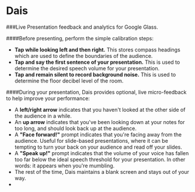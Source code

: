 Dais
====

###Live Presentation feedback and analytics for Google Glass.

####Before presenting, perform the simple calibration steps:  

* **Tap while looking left and then right.** This stores compass headings which are used to define the boundaries of the audience. 
* **Tap and say the first sentence of your presentation.** This is used to determine the desired speech volume for your presentation. 
* **Tap and remain silent to record background noise.** This is used to determine the floor decibel level of the room. 

####During your presentation, Dais provides optional, live micro-feedback to help improve your performance: 

* A **left/right arrow** indicates that you haven't looked at the other side of the audience in a while. 
* An **up arrow** indicates that you've been looking down at your notes for too long, and should look back up at the audience. 
* A **"Face forward!"** prompt indicates that you're facing away from the audience. Useful for slide-based presentations, where it can be tempting to turn your back on your audience and read off your slides. 
* A **"Speak up!"** prompt indicates that the volume of your voice has fallen too far below the ideal speech threshold for your presentation. In other words: it appears when you're mumbling. 
* The rest of the time, Dais maintains a blank screen and stays out of your way. 
* 

